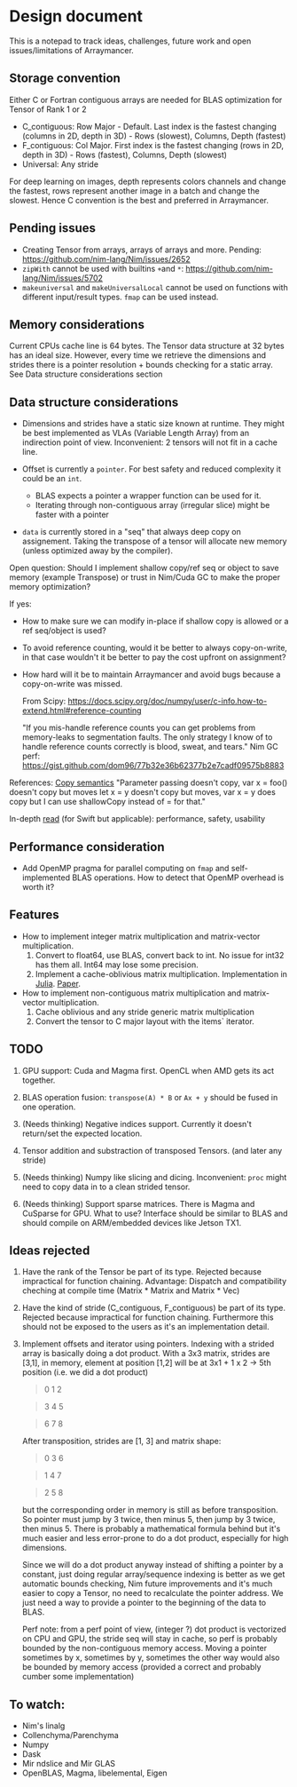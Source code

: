 # Design document

This is a notepad to track ideas, challenges, future work and open issues/limitations of Arraymancer.

## Storage convention

Either C or Fortran contiguous arrays are needed for BLAS optimization for Tensor of Rank 1 or 2
* C_contiguous: Row Major - Default. Last index is the fastest changing (columns in 2D, depth in 3D) - Rows (slowest), Columns, Depth (fastest)
* F_contiguous: Col Major. First index is the fastest changing (rows in 2D, depth in 3D) - Rows (fastest), Columns, Depth (slowest)
* Universal: Any stride

For deep learning on images, depth represents colors channels and change the fastest, rows represent another image in a batch and change the slowest. Hence C convention is the best and preferred in Arraymancer.

## Pending issues
* Creating Tensor from arrays, arrays of arrays and more. Pending: https://github.com/nim-lang/Nim/issues/2652
* `zipWith` cannot be used with builtins `+`and `*`: https://github.com/nim-lang/Nim/issues/5702
* `makeuniversal` and `makeUniversalLocal` cannot be used on functions with different input/result types. `fmap` can be used instead.

## Memory considerations
Current CPUs cache line is 64 bytes. The Tensor data structure at 32 bytes has an ideal size.
However, every time we retrieve the dimensions and strides there is a pointer resolution + bounds checking for a static array. See Data structure considerations section

## Data structure considerations

* Dimensions and strides have a static size known at runtime. They might be best implemented as VLAs (Variable Length Array) from an indirection point of view. Inconvenient: 2 tensors will not fit in a cache line.

* Offset is currently a `pointer`. For best safety and reduced complexity it could be an `int`.
    * BLAS expects a pointer a wrapper function can be used for it.
    * Iterating through non-contiguous array (irregular slice) might be faster with a pointer

* `data` is currently stored in a "seq" that always deep copy on assignement. Taking the transpose of a tensor will allocate new memory (unless optimized away by the compiler).

Open question: Should I implement shallow copy/ref seq or object to save memory (example Transpose) or trust in Nim/Cuda GC to make the proper memory optimization?

If yes:

- How to make sure we can modify in-place if shallow copy is allowed or a ref seq/object is used?
- To avoid reference counting, would it be better to always copy-on-write, in that case wouldn't it be better to pay the cost upfront on assignment?
- How hard will it be to maintain Arraymancer and avoid bugs because a copy-on-write was missed.

    From Scipy: https://docs.scipy.org/doc/numpy/user/c-info.how-to-extend.html#reference-counting

    "If you mis-handle reference counts you can get problems from memory-leaks to segmentation faults.  The only strategy I know of to handle reference counts correctly is blood, sweat, and tears."
Nim GC perf: https://gist.github.com/dom96/77b32e36b62377b2e7cadf09575b8883

References: [Copy semantics](https://forum.nim-lang.org/t/1793/5) "Parameter passing doesn't copy, var x = foo() doesn't copy but moves let x = y doesn't copy but moves, var x = y does copy but I can use shallowCopy instead of = for that."

In-depth [read](http://blog.stablekernel.com/when-to-use-value-types-and-reference-types-in-swift) (for Swift but applicable): performance, safety, usability

## Performance consideration

* Add OpenMP pragma for parallel computing on `fmap` and self-implemented BLAS operations.
    How to detect that OpenMP overhead is worth it?

## Features

* How to implement integer matrix multiplication and matrix-vector multiplication.
    1. Convert to float64, use BLAS, convert back to int. No issue for int32 has them all. Int64 may lose some precision.
    2. Implement a cache-oblivious matrix multiplication. Implementation in [Julia](https://github.com/JuliaLang/julia/blob/master/base/linalg/matmul.jl#L490). [Paper](http://ocw.raf.edu.rs/courses/electrical-engineering-and-computer-science/6-895-theory-of-parallel-systems-sma-5509-fall-2003/readings/cach_oblvs_thsis.pdf).
* How to implement non-contiguous matrix multiplication and matrix-vector multiplication.
    1. Cache oblivious and any stride generic matrix multiplication
    2. Convert the tensor to C major layout with the ìtems` iterator.

## TODO
1. GPU support: Cuda and Magma first. OpenCL when AMD gets its act together.
2. BLAS operation fusion: `transpose(A) * B` or `Ax + y` should be fused in one operation.
3. (Needs thinking) Negative indices support. Currently it doesn't return/set the expected location.
4. Tensor addition and substraction of transposed Tensors. (and later any stride)

999. (Needs thinking) Numpy like slicing and dicing. Inconvenient: `proc` might need to copy data in to a clean strided tensor.
999. (Needs thinking) Support sparse matrices. There is Magma and CuSparse for GPU. What to use? Interface should be similar to BLAS and should compile on ARM/embedded devices like Jetson TX1.

## Ideas rejected

1. Have the rank of the Tensor be part of its type. Rejected because impractical for function chaining.
    Advantage: Dispatch and compatibility cheching at compile time (Matrix * Matrix and Matrix * Vec)
2. Have the kind of stride (C_contiguous, F_contiguous) be part of its type. Rejected because impractical for function chaining. Furthermore this should not be exposed to the users as it's an implementation detail.

3. Implement offsets and iterator using pointers. Indexing with a strided array is basically doing a dot product. With a 3x3 matrix, strides are [3,1], in memory, element at position [1,2] will be at 3x1 + 1 x 2 -> 5th position (i.e. we did a dot product)

    > 0 1 2
    
    > 3 4 5

    > 6 7 8

    After transposition, strides are [1, 3] and matrix shape:

    > 0 3 6

    > 1 4 7

    > 2 5 8

    but the corresponding order in memory is still as before transposition. So pointer must jump by 3 twice, then minus 5, then jump by 3 twice, then minus 5. There is probably a mathematical formula behind but it's much easier and less error-prone to do a dot product, especially for high dimensions.

    Since we will do a dot product anyway instead of shifting a pointer by a constant, just doing regular array/sequence indexing is better as we get automatic bounds checking, Nim future improvements and it's much easier to copy a Tensor, no need to recalculate the pointer address. We just need a way to provide a pointer to the beginning of the data to BLAS.

    Perf note: from a perf point of view, (integer ?) dot product is vectorized on CPU and GPU, the stride seq will stay in cache, so perf is probably bounded by the non-contiguous memory access. Moving a pointer sometimes by x, sometimes by y, sometimes the other way would also be bounded by memory access (provided a correct and probably cumber some implementation)

## To watch:

* Nim's linalg
* Collenchyma/Parenchyma
* Numpy
* Dask
* Mir ndslice and Mir GLAS
* OpenBLAS, Magma, libelemental, Eigen